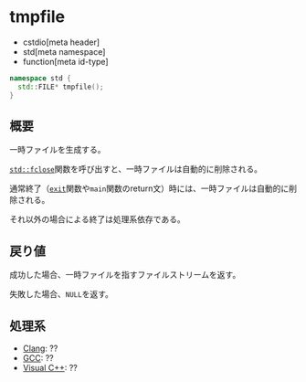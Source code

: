 # tmpfile
* cstdio[meta header]
* std[meta namespace]
* function[meta id-type]

```cpp
namespace std {
  std::FILE* tmpfile();
}
```

## 概要
一時ファイルを生成する。

[`std::fclose`](/reference/cstdio/fclose.md)関数を呼び出すと、一時ファイルは自動的に削除される。

通常終了（[`exit`](/reference/cstdlib/exit.md)関数や`main`関数のreturn文）時には、一時ファイルは自動的に削除される。

それ以外の場合による終了は処理系依存である。

## 戻り値
成功した場合、一時ファイルを指すファイルストリームを返す。

失敗した場合、`NULL`を返す。

## 処理系

- [Clang](/implementation.md#clang): ??
- [GCC](/implementation.md#gcc): ??
- [Visual C++](/implementation.md#visual_cpp): ??
